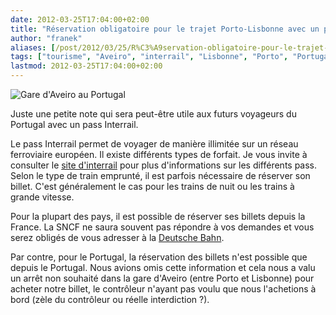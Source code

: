 ```yaml
---
date: 2012-03-25T17:04:00+02:00
title: "Réservation obligatoire pour le trajet Porto-Lisbonne avec un pass Interrail"
author: "franek"
aliases: [/post/2012/03/25/R%C3%A9servation-obligatoire-pour-le-trajet-Porto-Lisbonne-avec-un-pass-Interrail]
tags: ["tourisme", "Aveiro", "interrail", "Lisbonne", "Porto", "Portugal", "train", "voyage"]
lastmod: 2012-03-25T17:04:00+02:00
---
```

![Gare d'Aveiro au Portugal](https://franek.chicour.net/public/tourisme/espagne-portugal-italie/.P1050301_m.jpg "Gare d'Aveiro au Portugal, mar. 2012")

Juste une petite note qui sera peut-être utile aux futurs voyageurs du Portugal avec un pass Interrail.

Le pass Interrail permet de voyager de manière illimitée sur un réseau ferroviaire européen. Il existe différents types de forfait. Je vous invite à consulter le [site d'interrail](http://francais.interrailnet.com/enfr/interrail-passes) pour plus d'informations sur les différents pass. Selon le type de train emprunté, il est parfois nécessaire de réserver son billet. C'est généralement le cas pour les trains de nuit ou les trains à grande vitesse.

Pour la plupart des pays, il est possible de réserver ses billets depuis la France. La SNCF ne saura souvent pas répondre à vos demandes et vous serez obligés de vous adresser à la [Deutsche Bahn](http://www.bahn.com/i/view/FRA/fr/home/contact/contact.shtml?dbkanal_007=L05_S04_D002_KIN0007_help-contact-ventes-fr_LZ001).

Par contre, pour le Portugal, la réservation des billets n'est possible que depuis le Portugal. Nous avions omis cette information et cela nous a valu un arrêt non souhaité dans la gare d'Aveiro (entre Porto et Lisbonne) pour acheter notre billet, le contrôleur n'ayant pas voulu que nous l'achetions à bord (zèle du contrôleur ou réelle interdiction ?).
